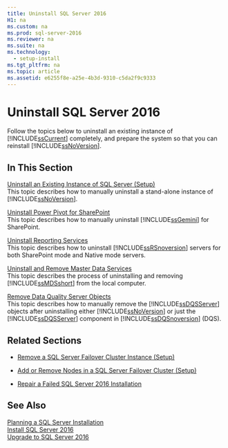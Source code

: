 ```yaml
---
title: Uninstall SQL Server 2016
H1: na
ms.custom: na
ms.prod: sql-server-2016
ms.reviewer: na
ms.suite: na
ms.technology: 
  - setup-install
ms.tgt_pltfrm: na
ms.topic: article
ms.assetid: e6255f8e-a25e-4b3d-9310-c5da2f9c9333
---
```

# Uninstall SQL Server 2016
  Follow the topics below to uninstall an existing instance of [!INCLUDE[ssCurrent](../../Token/Other/ssCurrent_md.md)] completely, and prepare the system so that you can reinstall [!INCLUDE[ssNoVersion](../../Token/Other/ssNoVersion_md.md)].  
  
## In This Section  
 [Uninstall an Existing Instance of SQL Server &#40;Setup&#41;](../../Topics/TopicNameNotContainA/Uninstall-an-Existing-Instance-of-SQL-Server--Setup-.md)  
 This topic describes how to manually uninstall a stand\-alone instance of [!INCLUDE[ssNoVersion](../../Token/Other/ssNoVersion_md.md)].  
  
 [Uninstall Power Pivot for SharePoint](../../Topics/TopicNameNotContainA/Uninstall-Power-Pivot-for-SharePoint.md)  
 This topic describes how to manually uninstall [!INCLUDE[ssGemini](../../Token/Other/ssGemini_md.md)] for SharePoint.  
  
 [Uninstall Reporting Services](../../Topics/TopicNameNotContainA/Uninstall-Reporting-Services.md)  
 This topic describes how to uninstall [!INCLUDE[ssRSnoversion](../../Token/Other/ssRSnoversion_md.md)] servers for both SharePoint mode and Native mode servers.  
  
 [Uninstall and Remove Master Data Services](../../Topics/TopicNameNotContainA/Uninstall-and-Remove-Master-Data-Services.md)  
 This topic describes the process of uninstalling and removing [!INCLUDE[ssMDSshort](../../Token/Other/ssMDSshort_md.md)] from the local computer.  
  
 [Remove Data Quality Server Objects](../../Topics/TopicNameNotContainA/Remove-Data-Quality-Server-Objects.md)  
 This topic describes how to manually remove the [!INCLUDE[ssDQSServer](../../Token/Other/ssDQSServer_md.md)] objects after uninstalling either [!INCLUDE[ssNoVersion](../../Token/Other/ssNoVersion_md.md)] or just the [!INCLUDE[ssDQSServer](../../Token/Other/ssDQSServer_md.md)] component in [!INCLUDE[ssDQSnoversion](../../Token/Other/ssDQSnoversion_md.md)] \(DQS\).  
  
## Related Sections  
  
-   [Remove a SQL Server Failover Cluster Instance &#40;Setup&#41;](../../Topics/TopicNameContainA/Remove-a-SQL-Server-Failover-Cluster-Instance--Setup-.md)  
  
-   [Add or Remove Nodes in a SQL Server Failover Cluster &#40;Setup&#41;](../../Topics/TopicNameContainA/Add-or-Remove-Nodes-in-a-SQL-Server-Failover-Cluster--Setup-.md)  
  
-   [Repair a Failed SQL Server 2016 Installation](../../Topics/TopicNameContainA/Repair-a-Failed-SQL-Server-2016-Installation.md)  
  
## See Also  
 [Planning a SQL Server Installation](../../Topics/TopicNameContainA/Planning-a-SQL-Server-Installation.md)   
 [Install SQL Server 2016](../../Topics/TopicNameNotContainA/Install-SQL-Server-2016.md)   
 [Upgrade to SQL Server 2016](../../Topics/TopicNameNotContainA/Upgrade-to-SQL-Server-2016.md)  
  
  